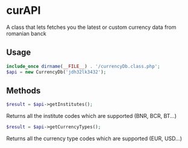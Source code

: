 # curAPI
A class that lets fetches you the latest or custom currency data from romanian banck

## Usage
```php
include_once dirname(__FILE__) . '/currencyDb.class.php';
$api = new CurrencyDb('jdh32lk3432');
```

## Methods
```php
$result = $api->getInstitutes();
```
Returns all the institute codes which are supported (BNR, BCR, BT...)

```php
$result = $api->getCurrencyTypes();
```
Returns all the currency type codes which are supported (EUR, USD...)
